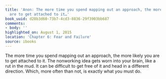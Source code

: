 ```yaml
---
title: 'Anon: The more time you spend mapping out an approach, the more likely you
  are to get attached to it…'
book_uuid: d28b3d60-73b7-4cd3-8836-29f3903bb687
comments:
- body: ''
highlighted_on: August 1, 2015
location: 'Chapter 6: Fear and Failure'
source: ibooks
---
```


The more time you spend mapping out an approach, the more likely you are to get attached to it. The nonworking idea gets worn into your brain, like a rut in the mud. It can be difficult to get free of it and head in a different direction. Which, more often than not, is exactly what you must do.